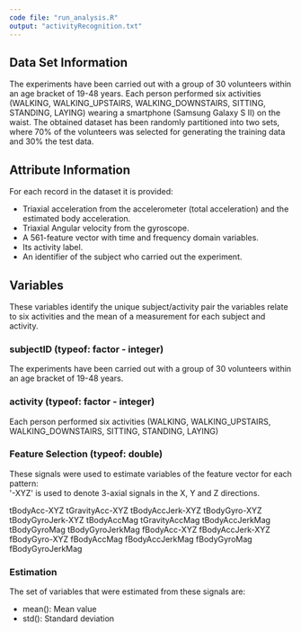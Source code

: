 ```yaml
---
code file: "run_analysis.R"
output: "activityRecognition.txt"
---
```


## Data Set Information

The experiments have been carried out with a group of 30 volunteers within an age bracket of 19-48 years. Each person performed six activities (WALKING, WALKING_UPSTAIRS, WALKING_DOWNSTAIRS, SITTING, STANDING, LAYING) wearing a smartphone (Samsung Galaxy S II) on the waist. The obtained dataset has been randomly partitioned into two sets, where 70% of the volunteers was selected for generating the training data and 30% the test data.

## Attribute Information

For each record in the dataset it is provided: 
- Triaxial acceleration from the accelerometer (total acceleration) and the estimated body acceleration. 
- Triaxial Angular velocity from the gyroscope. 
- A 561-feature vector with time and frequency domain variables. 
- Its activity label. 
- An identifier of the subject who carried out the experiment.

## Variables

These variables identify the unique subject/activity pair the variables relate to six activities and the mean of a measurement for each subject and activity.

### subjectID (typeof: factor - integer)

The experiments have been carried out with a group of 30 volunteers within an age bracket of 19-48 years.

### activity (typeof: factor - integer)

Each person performed six activities (WALKING, WALKING_UPSTAIRS, WALKING_DOWNSTAIRS, SITTING, STANDING, LAYING)

### Feature Selection (typeof: double)

These signals were used to estimate variables of the feature vector for each pattern:  
'-XYZ' is used to denote 3-axial signals in the X, Y and Z directions.

tBodyAcc-XYZ
tGravityAcc-XYZ
tBodyAccJerk-XYZ
tBodyGyro-XYZ
tBodyGyroJerk-XYZ
tBodyAccMag
tGravityAccMag
tBodyAccJerkMag
tBodyGyroMag
tBodyGyroJerkMag
fBodyAcc-XYZ
fBodyAccJerk-XYZ
fBodyGyro-XYZ
fBodyAccMag
fBodyAccJerkMag
fBodyGyroMag
fBodyGyroJerkMag

### Estimation

The set of variables that were estimated from these signals are: 
- mean(): Mean value
- std(): Standard deviation
